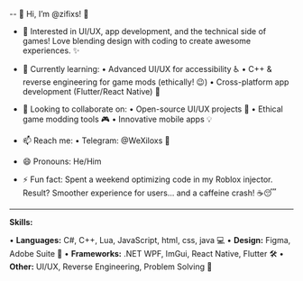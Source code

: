 -- 👋 Hi, I’m @zifixs! 👋

- 👀 Interested in UI/UX, app development, and the technical side of games! Love blending design with coding to create awesome experiences. ✨

- 🌱 Currently learning:
    •   Advanced UI/UX for accessibility ♿️
    •   C++ & reverse engineering for game mods (ethically! 😉)
    •   Cross-platform app development (Flutter/React Native) 📱

- 💞️ Looking to collaborate on:
    •   Open-source UI/UX projects 🎨
    •   Ethical game modding tools 🎮
    •   Innovative mobile apps 💡

- 📫 Reach me:
    •   Telegram: @WeXiloxs 💬

- 😄 Pronouns: He/Him

- ⚡️ Fun fact: Spent a weekend optimizing code in my Roblox injector. Result? Smoother experience for users... and a caffeine crash! ☕️😴
---

**Skills:**

•   **Languages:** C#, C++, Lua, JavaScript, html, css, java 💻
•   **Design:** Figma, Adobe Suite 🎨
•   **Frameworks:** .NET WPF, ImGui, React Native, Flutter 🛠️
•   **Other:** UI/UX, Reverse Engineering, Problem Solving 🤔


<!---
zifixs/zifixs is a ✨ special ✨ repository because its `README.md` (this file) appears on your GitHub profile.
You can click the Preview link to take a look at your changes.
--->
